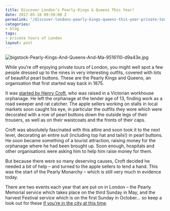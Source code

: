 ```yaml
---
title: Discover London’s Pearly Kings & Queens This Year!
date: 2017-05-10 09:59:00 Z
permalink: "/discover-londons-pearly-kings-queens-this-year-private-tours-london/"
categories:
- blog
tags:
- private tours of London
layout: post
---
```


![bigstock-Pearly-Kings-And-Queens-And-Ma-9516110-d9a43e.jpg](/uploads/bigstock-Pearly-Kings-And-Queens-And-Ma-9516110-d9a43e.jpg)

While you’re off enjoying private tours of London, you might well spot a few people dressed up to the nines in very interesting outfits, covered with lots of beautiful pearl buttons. These are the Pearly Kings and Queens, an organisation that first started way back in 1875.

It was [started by Henry Croft](http://thepearlies.co.uk/), who was raised in a Victorian workhouse orphanage. He left the orphanage at the tender age of 13, finding work as a road sweeper and rat catcher. The apple sellers working on stalls in local markets soon caught his eye, in particular the outfits they wore which were decorated with a row of pearl buttons down the outside legs of their trousers, as well as on their waistcoats and the fronts of their caps.

Croft was absolutely fascinated with this attire and soon took it to the next level, decorating an entire suit (including top hat and tails!) in pearl buttons. He soon became something of a tourist attraction, raising money for the orphanage where he had been brought up. Soon enough, hospitals and other organisations were asking him to help him raise money for them.

But because there were so many deserving causes, Croft decided he needed a bit of help – and turned to the apple sellers to lend a hand. This was the start of the Pearly Monarchy – which is still very much in evidence today.

There are two events each year that are put on in London – the Pearly Memorial service which takes place on the third Sunday in May, and the harvest Festival service which is on the first Sunday in October… so keep a look out for these [if you’re in the city at this time](http://www.insider-london.co.uk/tours/).